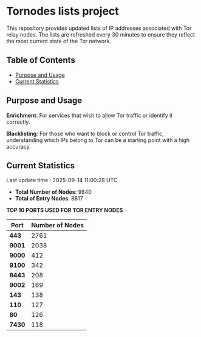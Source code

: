 # Tornodes lists project

This repository provides updated lists of IP addresses associated with Tor relay nodes. The lists are refreshed every 30 minutes to ensure they reflect the most current state of the Tor network.

## Table of Contents

- [Purpose and Usage](#purpose-and-usage)
- [Current Statistics](#current-statistics)


## Purpose and Usage

**Enrichment**: For services that wish to allow Tor traffic or identify it correctly.

**Blacklisting**: For those who want to block or control Tor traffic, understanding which IPs belong to Tor can be a starting point with a high accuracy.

## Current Statistics

Last update time : 2025-09-14 11:00:28 UTC

- **Total Number of Nodes**: 9840
- **Total of Entry Nodes**: 8817

**TOP 10 PORTS USED FOR TOR ENTRY NODES**

| **Port** | **Number of Nodes** |
|------|-----------------|
| **443**   | 2761  |
| **9001**   | 2038  |
| **9000**   | 412  |
| **9100**   | 342  |
| **8443**   | 208  |
| **9002**   | 169  |
| **143**   | 138  |
| **110**   | 127  |
| **80**   | 126  |
| **7430**   | 118  |

